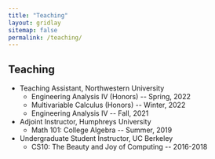 ```yaml
---
title: "Teaching"
layout: gridlay
sitemap: false
permalink: /teaching/
---
```


## Teaching

* Teaching Assistant, Northwestern University
    * Engineering Analysis IV (Honors) -- Spring, 2022
    * Multivariable Calculus (Honors) -- Winter, 2022
    * Engineering Analysis IV -- Fall, 2021
* Adjoint Instructor, Humphreys University
    * Math 101: College Algebra -- Summer, 2019
* Undergraduate Student Instructor, UC Berkeley
    * CS10: The Beauty and Joy of Computing -- 2016-2018
